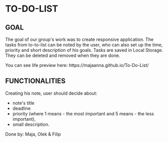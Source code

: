 <h1>TO-DO-LIST</h1>

<h2>GOAL</h2>

<p>The goal of our group's work was to create responsive application. The tasks from to-to-list can be noted by the user, who can also set up the time, priority and short description of his goals. Tasks are saved in Local Storage. They can be deleted and removed when they are done.</p>

<p>You can see life preview here: https://majaanna.github.io/To-Do-List/</p>

<h2>FUNCTIONALITIES</h2>
Creating his note, user should decide about:
<ul>
  <li>note's title</li>
  <li>deadline</li>
  <li>priority (where 1 means - the most important and 5 means - the less important),</li>
  <li>small description.</li>
</ul>



Done by: Maja, Olek & Filip
